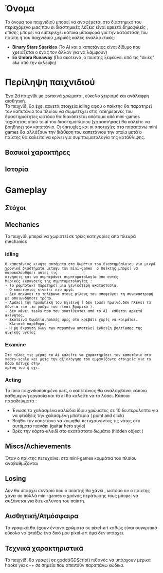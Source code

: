 
#  Όνομα 

Το όνομα του παιχνιδιού μπορεί να αναφέρεται στο διαστημικό του περιεχόμενο 
μιας που οι διαστημικές λέξεις είναι αρκετά δημοφιλείς , επίσης μπορεί να εμπεριέχει κάποια
μεταφορά για την κατάσταση του παίκτη ή του παιχνιδιού ,μερικές καλές εναλλακτικές:

- **Binary Stars Sparkles** (Το AI και ο καπετάνιος είναι δίδυμο που χρειάζεται ο ένας τον άλλον για να λάμψουν)
- **Ex Umbra Runaway** (Πιο σκοτεινό ,ο παίκτης ξεφεύγει από τις "σκιές" aka από την έκλειψη)

#  Περίληψη παιχνιδιού

Ένα 2d παιχνίδι με φωτεινά χρώματα , εύκολο χειρισμό και ανάλαφρη αισθητική.  
Το παιχνίδι θα έχει αρκετά στοιχεία idling αφού ο παίκτης θα παρατηρεί τον καπετάνιο του πλοίου να συμμετέχει στις καθημερινές του δραστηριότητες
ωστόσο θα διακόπτεται απότομα από mini-games ταχύτητας οπού το ai του διαστημόπλοιου (χαρακτήρας) θα καλείτε να βοηθήσει τον καπετάνιο. 
Οι επιτυχίες και οι αποτυχίες στα παραπάνω mini games θα αλλάζουν την διάθεση του καπετάνιου την οποία μετά ο παίκτης θα καλείτε 
να κρίνει για συμπτωματολογία της κατάθλιψης.
## Βασικοί χαρακτήρες

## Ιστορία 

# Gameplay

## Στόχοι 

## Mechanics 

Το παιχνίδι μπορεί να χωριστεί σε τρεις κατηγορίες από πλευρά mechanics

### Idling 
    Ο καπετάνιος κινήτε αυτόματα στα δωμάτια του διαστημόπλοιου για μικρά χρονικά διαστήματα μεταξυ των mini-games  ο παίκτης μπορεί να παρακολουθήσει αυτες τις 
    κινήσεις και να συμπεράνει συμπτοματολογία απο αυτές
	Μερικές εκφανσείς της συμπτοματολογίας :  
	- Το ρομποτακι παρατηρεί μια γενικότερη ακαταστασία.
	- Ο καπετάνιος κινείτε πιο αργά. 
	- Δεν σηκώνει τα τηλέφωνα στους φίλους του αποφεύγει τη συναναστροφή με οποιωνδήποτε τρόπο.
	- Αμελεί την προσωπική του υγιεινή ( δεν τρώει πρωινό,δεν πλένει τα δόντια του ,τα ρούχα του είναι βρώμικα ).
	- Δεν κάνει tasks που του ανατίθενται από το AΙ  κάθεται αρκετά ακίνητος.
	- Σκοτεινά δωμάτια,πολλές ώρες στο κρεβάτι χωρίς να κοιμάται.
	- Κλειστά παράθυρα.
	- Η μη έκφανση όλων των παραπάνω αποτελεί ένδειξη βελτίωσης της ψυχικής υγείας
### Examine 
    Στο τέλος τις μέρας το Ai καλείτε να χαρακτηρίσει τον καπετάνιο στο madrs-scale και μετα την αξιολόγηση του εμφανίζοντε στοιχεία για το πόσο πέτυχε στην 
    κρίση του ή οχι.
### Acting 
 Το ποίο παιχνιδοποιημένο part, ο καπετάνιος θα αναλαμβάνει κάποια καθημερινή εργασία και το ai θα καλείτε να το λύσει.
 Κάποια παραδείγματα :
- Ένωσε τα χαλασμένα καλώδια ίδιου χρώματος σε 10 δευτερόλεπτα για να φτιάξεις την χαλασμένη μπαταρία ( point and click)
- Βοήθα τον καπετάνιο να κοιμηθεί πετυχαίνοντας τις νότες στο αυτόματο πιανάκι (guitar hero style)
- Βρές την κάρτα-κλειδί στο ακατάστατο δωμάτιο (hidden object )

## Miscs/Achievements
Όταν ο παίκτης πετυχαίνει στα mini-games κομμάτια του πλοίου αναβαθμίζονται 

## Losing 
Δεν θα υπάρχει σενάριο που ο παίκτης θα χάνει , ωστόσο αν ο παίκτης χάνει σε πολλά mini-games ο χρόνος περάτωσης τους μπορεί να αυξάνεται
για διευκόλυνση του παίκτη.

## Αισθητική/Ατμόσφαιρα

Τα γραφικά θα έχουν έντονα χρώματα σε pixel-art καθώς είναι συγκριτικά  εύκολο να φτιάξω ένα δικό μου pixel-art άμα δεν υπάρχει.

## Τεχνικά χαρακτηριστικά
 
Το παιχνίδι θα γραφεί σε godot(GDScript) πιθανός να υπάρχουν μερικά hooks για c++ σε σημεία που απαιτούν παραπάνω κώδικα.
